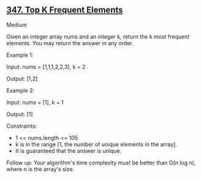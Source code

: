## [347. Top K Frequent Elements](https://leetcode.com/problems/top-k-frequent-elements/)

Medium

Given an integer array nums and an integer k, return the k most frequent elements. You may return the answer in any order.

Example 1:

Input: nums = [1,1,1,2,2,3], k = 2

Output: [1,2]

Example 2:

Input: nums = [1], k = 1

Output: [1]

Constraints:

- 1 <= nums.length <= 105
- k is in the range [1, the number of unique elements in the array].
- It is guaranteed that the answer is unique.

Follow up: Your algorithm's time complexity must be better than O(n log n), where n is the array's size.